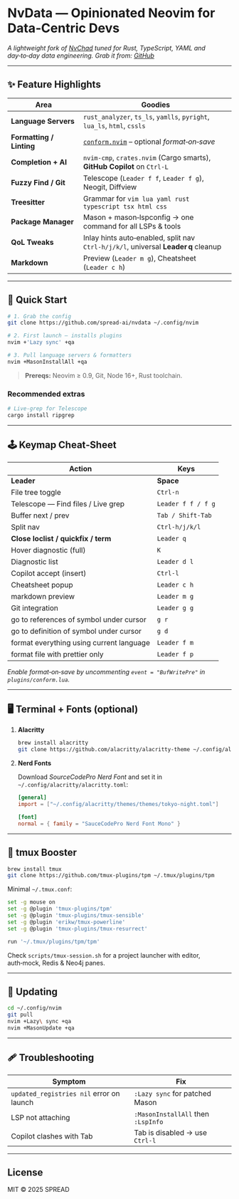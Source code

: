 # NvData — Opinionated Neovim for Data‑Centric Devs

*A lightweight fork of [NvChad](https://github.com/NvChad/NvChad) tuned for Rust, TypeScript, YAML and day‑to‑day data engineering.*
*Grab it from: [GitHub](https://github.com/spread-ai/nvdata)*

---

## ✨ Feature Highlights

| Area                     | Goodies                                                                                     |
| ------------------------ | -------------------------------------------------------------------------------------------- |
| **Language Servers**     | `rust_analyzer`, `ts_ls`, `yamlls`, `pyright`, `lua_ls`, `html`, `cssls`                     |
| **Formatting / Linting** | [`conform.nvim`](https://github.com/stevearc/conform.nvim) – optional *format‑on‑save*       |
| **Completion + AI**      | `nvim‑cmp`, `crates.nvim` (Cargo smarts), **GitHub Copilot** on `Ctrl‑L`                     |
| **Fuzzy Find / Git**     | Telescope (`Leader f f`, `Leader f g`), Neogit, Diffview                                     |
| **Treesitter**           | Grammar for `vim lua yaml rust typescript tsx html css`                                      |
| **Package Manager**      | Mason + mason‑lspconfig → one command for all LSPs & tools                                   |
| **QoL Tweaks**           | Inlay hints auto‑enabled, split nav `Ctrl‑h/j/k/l`, universal **Leader q** cleanup           |
| **Markdown**             | Preview (`Leader m g`), Cheatsheet (`Leader c h`)                                            |


---

## 🚀 Quick Start

```bash
# 1. Grab the config
git clone https://github.com/spread-ai/nvdata ~/.config/nvim

# 2. First launch – installs plugins
nvim +'Lazy sync' +qa

# 3. Pull language servers & formatters
nvim +MasonInstallAll +qa
```

> **Prereqs:** Neovim ≥ 0.9, Git, Node 16+, Rust toolchain.

### Recommended extras

```bash
# Live‑grep for Telescope
cargo install ripgrep
```

---

## 🕹 Keymap Cheat‑Sheet

| Action                                   | Keys                |
| ---------------------------------------- | ------------------- |
| **Leader**                               | **Space**           |
| File tree toggle                         | `Ctrl‑n`            |
| Telescope — Find files / Live grep       | `Leader f f / f g`  |
| Buffer next / prev                       | `Tab / Shift‑Tab`   |
| Split nav                                | `Ctrl‑h/j/k/l`      |
| **Close loclist / quickfix / term**      | `Leader q`          |
| Hover diagnostic (full)                  | `K`                 |
| Diagnostic list                          | `Leader d l`        |
| Copilot accept (insert)                  | `Ctrl‑l`            |
| Cheatsheet popup                         | `Leader c h`        |
| markdown preview                         | `Leader m g`        |
| Git integration                          | `Leader g g`        |
| go to references of symbol under cursor  | `g r`               |
| go to definition of symbol under cursor  | `g d`               |
| format everything using current language | `Leader f m`        |
| format file with prettier only           | `Leader f p`        |

*Enable format‑on‑save by uncommenting `event = "BufWritePre"` in `plugins/conform.lua`.*

---

## 🖥  Terminal + Fonts (optional)

1. **Alacritty**

   ```bash
   brew install alacritty
   git clone https://github.com/alacritty/alacritty-theme ~/.config/alacritty/themes
   ```

2. **Nerd Fonts**

   Download *SourceCodePro Nerd Font* and set it in `~/.config/alacritty/alacritty.toml`:

   ```toml
   [general]
   import = ["~/.config/alacritty/themes/themes/tokyo-night.toml"]

   [font]
   normal = { family = "SauceCodePro Nerd Font Mono" }
   ```

---

## 🧰 tmux Booster

```bash
brew install tmux
git clone https://github.com/tmux-plugins/tpm ~/.tmux/plugins/tpm
```

Minimal `~/.tmux.conf`:

```bash
set -g mouse on
set -g @plugin 'tmux-plugins/tpm'
set -g @plugin 'tmux-plugins/tmux-sensible'
set -g @plugin 'erikw/tmux-powerline'
set -g @plugin 'tmux-plugins/tmux-resurrect'

run '~/.tmux/plugins/tpm/tpm'
```

Check `scripts/tmux-session.sh` for a project launcher with editor, auth‑mock, Redis & Neo4j panes.

---

## 🔄 Updating

```bash
cd ~/.config/nvim
git pull
nvim +Lazy\ sync +qa
nvim +MasonUpdate +qa
```

---

## 🩹 Troubleshooting

| Symptom                                           | Fix                            |
| ------------------------------------------------- | ------------------------------ |
| `updated_registries nil` error on launch          | `:Lazy sync` for patched Mason |
| LSP not attaching                                 | `:MasonInstallAll` then `:LspInfo` |
| Copilot clashes with Tab                          | Tab is disabled → use `Ctrl‑l` |

---

## License

MIT © 2025 SPREAD
